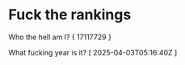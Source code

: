 # Fuck the rankings

Who the hell am I?
{ 17117729 }

What fucking year is it?
[ 2025-04-03T05:16:40Z ]
